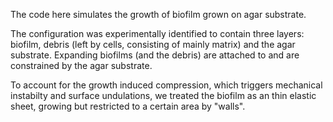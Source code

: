The code here simulates the growth of biofilm grown on agar substrate.

The configuration was experimentally identified to contain three layers: biofilm, debris (left by cells, consisting of mainly
matrix) and the agar substrate. Expanding biofilms (and the debris) are attached to and are constrained by the agar substrate.


To account for the growth induced compression, which triggers mechanical instabilty and surface undulations, we treated the 
biofilm as an thin elastic sheet, growing but restricted to a certain area by "walls".
